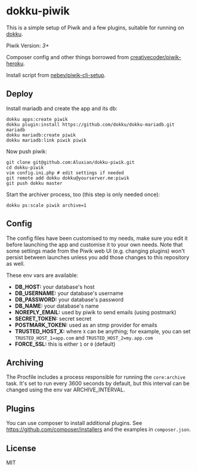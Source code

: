 # dokku-piwik

This is a simple setup of Piwik and a few plugins, suitable for running on [dokku](http://dokku.viewdocs.io/dokku/).

Piwik Version: *3+*

Composer config and other things borrowed from [creativecoder/piwik-heroku](https://github.com/creativecoder/piwik-heroku).

Install script from [nebev/piwik-cli-setup](https://github.com/nebev/piwik-cli-setup).

## Deploy

Install mariadb and create the app and its db:

```
dokku apps:create piwik
dokku plugin:install https://github.com/dokku/dokku-mariadb.git mariadb
dokku mariadb:create piwik
dokku mariadb:link piwik piwik
```

Now push piwik:

```
git clone git@github.com:Aluxian/dokku-piwik.git
cd dokku-piwik
vim config.ini.php # edit settings if needed
git remote add dokku dokku@yourserver.me:piwik
git push dokku master
```

Start the archiver process, too (this step is only needed once):

```
dokku ps:scale piwik archive=1
```

## Config

The config files have been customised to my needs, make sure you edit it before launching the app and customise it to your own needs. Note that some settings made from the Piwik web UI (e.g. changing plugins) won't persist between launches unless you add those changes to this repository as well.

These env vars are available:

- **DB_HOST:** your database's host
- **DB_USERNAME:** your database's username
- **DB_PASSWORD:** your database's password
- **DB_NAME:** your database's name
- **NOREPLY_EMAIL:** used by piwik to send emails (using postmark)
- **SECRET_TOKEN:** secret secret
- **POSTMARK_TOKEN:** used as an stmp provider for emails
- **TRUSTED_HOST_X:** where `X` can be anything; for example, you can set `TRUSTED_HOST_1=app.com` and `TRUSTED_HOST_2=my.app.com`
- **FORCE_SSL:** this is either `1` or `0` (default)

## Archiving

The Procfile includes a process responsible for running the `core:archive` task. It's set to run every 3600 seconds by default, but this interval can be changed using the env var ARCHIVE_INTERVAL.

## Plugins

You can use composer to install additional plugins. See https://github.com/composer/installers and the examples in `composer.json`.

## License

MIT
